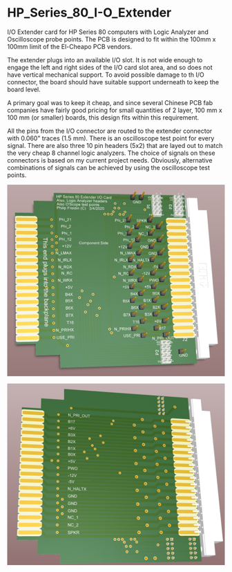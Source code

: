 # HP_Series_80_I-O_Extender
I/O Extender card for HP Series 80 computers with Logic Analyzer and Oscilloscope probe points.
The PCB is designed to fit within the 100mm x 100mm limit of the El-Cheapo PCB vendors.

The extender plugs into an available I/O slot. It is not wide enough to engage the left
and right sides of the I/O card slot area, and so does not have vertical mechanical
support. To avoid possible damage to th I/O connector, the board should have suitable
support underneath to keep the board level.

A primary goal was to keep it cheap, and since several Chinese PCB fab companies have
fairly good pricing for small quantities of 2 layer, 100 mm x 100 mm (or smaller)
boards, this design fits within this requirement.

All the pins from the I/O connector are routed to the extender connector with 0.060"
traces (1.5 mm). There is an oscilloscope test point for every signal. There are also
three 10 pin headers (5x2) that are layed out to match the very cheap 8 channel logic
analyzers. The choice of signals on these connectors is based on my current project
needs. Obviously, alternative combinations of signals can be achieved by using the
oscilloscope test points.

![Front](https://github.com/Fliptron/HP_Series_80_I-O_Extender/blob/master/Front.jpg "Front of Extender Card")

![Back](https://github.com/Fliptron/HP_Series_80_I-O_Extender/blob/master/Back.jpg "Back of Extender Card")
